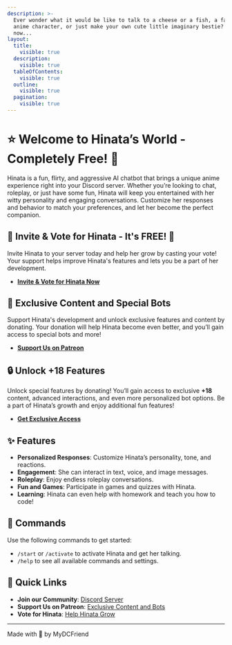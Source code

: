 ```yaml
---
description: >-
  Ever wonder what it would be like to talk to a cheese or a fish, a favorite
  anime character, or just make your own cute little imaginary bestie? You can
  now...
layout:
  title:
    visible: true
  description:
    visible: true
  tableOfContents:
    visible: true
  outline:
    visible: true
  pagination:
    visible: true
---
```


# ⭐ Welcome to Hinata’s World - **Completely Free!** 💖

Hinata is a fun, flirty, and aggressive AI chatbot that brings a unique anime experience right into your Discord server. Whether you’re looking to chat, roleplay, or just have some fun, Hinata will keep you entertained with her witty personality and engaging conversations. Customize her responses and behavior to match your preferences, and let her become the perfect companion.

## 🚀 **Invite & Vote for Hinata** - It's **FREE!** 🎉
Invite Hinata to your server today and help her grow by casting your vote! Your support helps improve Hinata's features and lets you be a part of her development.

- [**Invite & Vote for Hinata Now**](https://discord.ly/hinata)

## 💎 **Exclusive Content and Special Bots**
Support Hinata's development and unlock exclusive features and content by donating. Your donation will help Hinata become even better, and you’ll gain access to special bots and more!

- [**Support Us on Patreon**](https://www.patreon.com/MyDCFriend)

## 🔒 **Unlock +18 Features**
Unlock special features by donating! You’ll gain access to exclusive **+18** content, advanced interactions, and even more personalized bot options. Be a part of Hinata’s growth and enjoy additional fun features!

- [**Get Exclusive Access**](https://www.patreon.com/MyDCFriend)

## ✨ **Features**
- **Personalized Responses**: Customize Hinata’s personality, tone, and reactions.
- **Engagement**: She can interact in text, voice, and image messages.
- **Roleplay**: Enjoy endless roleplay conversations.
- **Fun and Games**: Participate in games and quizzes with Hinata.
- **Learning**: Hinata can even help with homework and teach you how to code!

## 🔧 **Commands**
Use the following commands to get started:

- `/start` or `/activate` to activate Hinata and get her talking.
- `/help` to see all available commands and settings.

## 🔗 **Quick Links**
- **Join our Community**: [Discord Server](https://discord.gg/shapes)
- **Support Us on Patreon**: [Exclusive Content and Bots](https://www.patreon.com/MyDCFriend)
- **Vote for Hinata**: [Help Hinata Grow](https://discord.ly/hinata)

---

Made with 💖 by MyDCFriend

